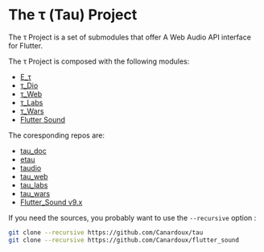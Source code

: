 # The τ (Tau) Project

The τ Project is a set of submodules that offer A Web Audio API interface for Flutter.

The τ Project is composed with the following modules:

- [E_τ](https://tau-doc.canardoux.xyz/etau_README.html)
- [τ_Dio](https://tau-doc.canardoux.xyz/taudio_README.html)
- [τ_Web](https://tau-doc.canardoux.xyz/tauweb_README.html)
- [τ_Labs](https://tau-doc.canardoux.xyz/taulabs_README.html)
- [τ_Wars](https://tau-doc.canardoux.xyz/tauwars_README.html)
- [Flutter Sound](https://tau-doc.canardoux.xyz/fs_README.html)

The coresponding repos are:

- [tau_doc](https://github.com/Larpoux/tau_doc)
- [etau](https://github.com/Canardoux/etau)
- [taudio](https://github.com/Canardoux/taudio)
- [tau_web](https://github.com/Canardoux/tau_web)
- [tau_labs](https://github.com/Canardoux/tau_labs)
- [tau_wars](https://github.com/Canardoux/tau_wars)
- [Flutter_Sound v9.x](https://github.com/Canardoux/flutter_sound)

If you need the sources, you probably want to use the `--recursive` option : 
```sh
git clone --recursive https://github.com/Canardoux/tau
git clone --recursive https://github.com/Canardoux/flutter_sound
```